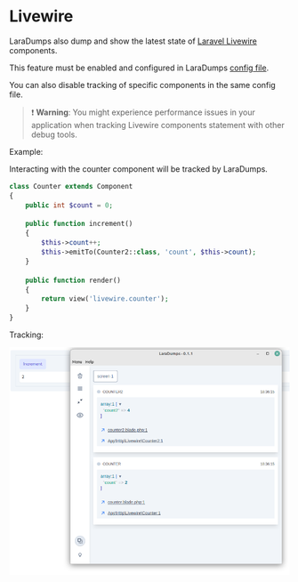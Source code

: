 # Livewire

LaraDumps also dump and show the latest state of [Laravel Livewire](https://laravel-livewire.com) components.

This feature must be enabled and configured in LaraDumps [config file](laravel/get-started/configuration?id=livewire-components). 

You can also disable tracking of specific components in the same config file.

> ❗ **Warning**: You might experience performance issues in your application when tracking Livewire components statement with other debug tools.

Example:

Interacting with the counter component will be tracked by LaraDumps.

```php
class Counter extends Component
{
    public int $count = 0;

    public function increment()
    {
        $this->count++;
        $this->emitTo(Counter2::class, 'count', $this->count);
    }

    public function render()
    {
        return view('livewire.counter');
    }
}
```

Tracking:

![Output](../../_media/livewire.png)
